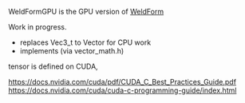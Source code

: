 WeldFormGPU is the GPU version of [WeldForm](https://github.com/luchete80/WeldForm)

Work in progress.

- replaces Vec3_t to Vector for CPU work
- implements (via vector_math.h) 

tensor is defined on CUDA, 


https://docs.nvidia.com/cuda/pdf/CUDA_C_Best_Practices_Guide.pdf
https://docs.nvidia.com/cuda/cuda-c-programming-guide/index.html

